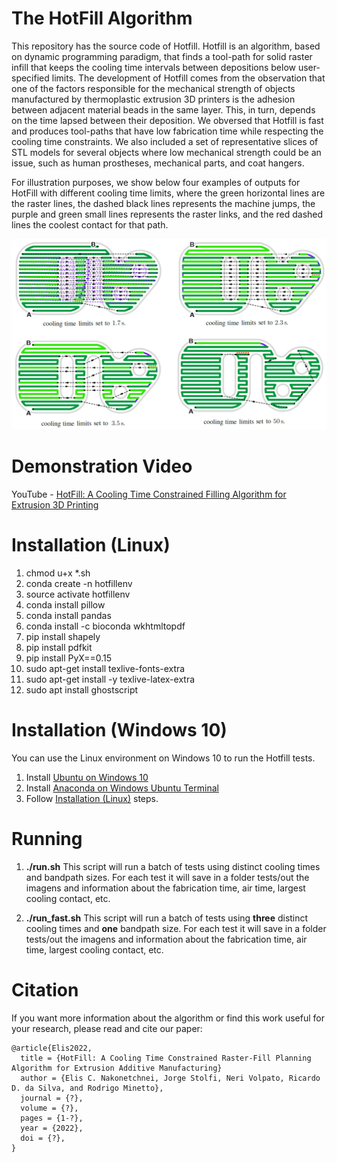 # The HotFill Algorithm

This repository has the source code of Hotfill. Hotfill is an algorithm, based on dynamic programming paradigm, that finds a tool-path for solid raster infill that keeps the cooling time intervals between depositions below user-specified limits. The development of Hotfill comes from the observation that one of the factors responsible for the mechanical strength of objects manufactured by thermoplastic extrusion 3D printers is the adhesion between adjacent material beads in the same layer. This, in turn, depends on the time lapsed between their deposition. We obversed that Hotfill is fast and produces tool-paths that have low fabrication time while respecting the cooling time constraints. We also included a set of representative slices of STL models for several objects where low mechanical strength could be an issue, such as human prostheses, mechanical parts, and coat hangers. 

For illustration purposes, we show below four examples of outputs for HotFill with different cooling time limits, where the green horizontal lines are the raster lines, the dashed black lines represents the machine jumps, the purple and green small lines represents the raster links, and the red dashed lines the coolest contact for that path.

![](https://github.com/ecassiana/hotfill/blob/main/hotfillfig.jpg)

# Demonstration Video
YouTube - [HotFill: A Cooling Time Constrained Filling Algorithm for Extrusion 3D Printing](https://youtu.be/DPu8NuOaLIc)

# Installation (Linux)

01) chmod u+x *.sh
02) conda create -n hotfillenv
03) source activate hotfillenv
04) conda install pillow
05) conda install pandas
06) conda install -c bioconda wkhtmltopdf
07) pip install shapely
08) pip install pdfkit
09) pip install PyX==0.15
10) sudo apt-get install texlive-fonts-extra
11) sudo apt-get install -y texlive-latex-extra
12) sudo apt install ghostscript

# Installation (Windows 10)
You can use the Linux environment on Windows 10 to run the Hotfill tests. 
01) Install [Ubuntu on Windows 10](https://ubuntu.com/tutorials/ubuntu-on-windows#1-overview)
02) Install [Anaconda on Windows Ubuntu Terminal](https://gist.github.com/kauffmanes/5e74916617f9993bc3479f401dfec7da)
03) Follow [Installation (Linux)](https://github.com/ecassiana/hotfill#installation-linux) steps.

# Running
01) **./run.sh**
This script will run a batch of tests using distinct cooling times and bandpath sizes.
For each test it will save in a folder tests/out the imagens and information about
the fabrication time, air time, largest cooling contact, etc.

02) **./run_fast.sh**
This script will run a batch of tests using **three** distinct cooling times and **one** bandpath size.
For each test it will save in a folder tests/out the imagens and information about
the fabrication time, air time, largest cooling contact, etc.

# Citation

If you want more information about the algorithm or find this work useful for your research, please read and cite our paper:

```
@article{Elis2022,
  title = {HotFill: A Cooling Time Constrained Raster-Fill Planning Algorithm for Extrusion Additive Manufacturing}
  author = {Elis C. Nakonetchnei, Jorge Stolfi, Neri Volpato, Ricardo D. da Silva, and Rodrigo Minetto},
  journal = {?},
  volume = {?},
  pages = {1-?},
  year = {2022},
  doi = {?},
}
